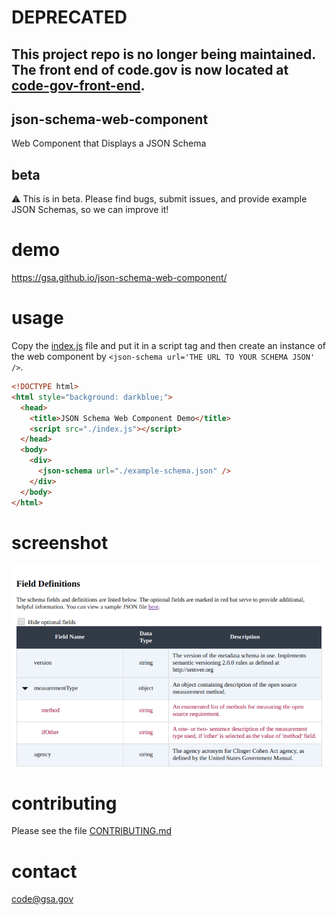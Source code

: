 # DEPRECATED 
## This project repo is no longer being maintained. The front end of code.gov is now located at [code-gov-front-end](https://github.com/GSA/code-gov-front-end).

## json-schema-web-component
Web Component that Displays a JSON Schema

## beta
:warning: This is in beta.  Please find bugs, submit issues, and provide example JSON Schemas, so we can improve it!


# demo
https://gsa.github.io/json-schema-web-component/

# usage
Copy the [index.js](https://github.com/GSA/json-schema-web-component/blob/master/index.js) file and put it in a script tag and then create an instance of the web component by `<json-schema url='THE URL TO YOUR SCHEMA JSON' />`.
```html
<!DOCTYPE html>
<html style="background: darkblue;">
  <head>
    <title>JSON Schema Web Component Demo</title>
    <script src="./index.js"></script>
  </head>
  <body>
    <div>
      <json-schema url="./example-schema.json" />
    </div>
  </body>
</html>
```

# screenshot
![screenshot](https://raw.githubusercontent.com/GSA/json-schema-web-component/master/Screenshot%202018-11-01%20at%2011.40.36%20PM.png)

# contributing
Please see the file [CONTRIBUTING.md](CONTRIBUTING.md)

# contact
code@gsa.gov
